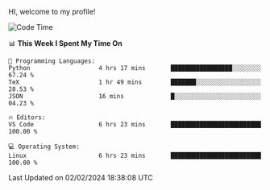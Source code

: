 HI, welcome to my profile!
<!--START_SECTION:waka-->
![Code Time](http://img.shields.io/badge/Code%20Time-1%2C839%20hrs-blue)

📊 **This Week I Spent My Time On** 

```text
💬 Programming Languages: 
Python                   4 hrs 17 mins       █████████████████░░░░░░░░   67.24 % 
TeX                      1 hr 49 mins        ███████░░░░░░░░░░░░░░░░░░   28.53 % 
JSON                     16 mins             █░░░░░░░░░░░░░░░░░░░░░░░░   04.23 % 

🔥 Editors: 
VS Code                  6 hrs 23 mins       █████████████████████████   100.00 % 

💻 Operating System: 
Linux                    6 hrs 23 mins       █████████████████████████   100.00 % 
```


 Last Updated on 02/02/2024 18:38:08 UTC
<!--END_SECTION:waka-->
